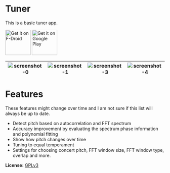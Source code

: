 # Tuner

This is a basic tuner app. 

[<img src="https://fdroid.gitlab.io/artwork/badge/get-it-on.png"
     alt="Get it on F-Droid"
     height="80">](https://f-droid.org/packages/de.moekadu.tuner/)
[<img src="https://play.google.com/intl/en_us/badges/images/generic/en-play-badge.png"
     alt="Get it on Google Play"
     height="80">](https://play.google.com/store/apps/details?id=de.moekadu.tuner)

| ![screenshot-0](https://github.com/thetwom/Tuner/blob/master/fastlane/metadata/android/en-US/images/phoneScreenshots/00.png) | ![screenshot-1](https://github.com/thetwom/Tuner/blob/master/fastlane/metadata/android/en-US/images/phoneScreenshots/01.png) | ![screenshot-3](https://github.com/thetwom/Tuner/blob/master/fastlane/metadata/android/en-US/images/phoneScreenshots/02.png) | ![screenshot-4](https://github.com/thetwom/Tuner/blob/master/fastlane/metadata/android/en-US/images/phoneScreenshots/03.png) |
|------------------------------------------------------------------------------------------------------------------------------|------------------------------------------------------------------------------------------------------------------------------|------------------------------------------------------------------------------------------------------------------------------|------------------------------------------------------------------------------------------------------------------------------|

# Features

These features might change over time and I am not sure if this list will always be up to date.
* Detect pitch based on autocorrelation and FFT spectrum
* Accuracy improvement by evaluating the spectrum phase information and polynomial fitting
* Show how pitch changes over time
* Tuning to equal temperament
* Settings for choosing concert pitch, FFT window size, FFT window type, overlap and more.

**License:** [GPLv3](https://www.gnu.org/licenses/gpl-3.0)
